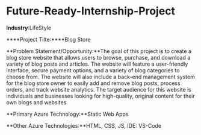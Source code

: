 # Future-Ready-Internship-Project
**Industry**:LifeStyle

****Project Tilte:****Blog Store

**Problem Statement/Opportunity:**The goal of this project is to create a blog store website that allows users to browse, purchase, and download a variety of blog posts and articles. The website will feature a user-friendly interface, secure payment options, and a variety of blog categories to choose from. The website will also include a back-end management system for the blog store owner to easily add and remove blog posts, process orders, and track website analytics. The target audience for this website is individuals and businesses looking for high-quality, original content for their own blogs and websites.

**Primary Azure Technology:**Static Web Apps

**Other Azure Technologies:**HTML, CSS, JS, IDE: VS-Code
